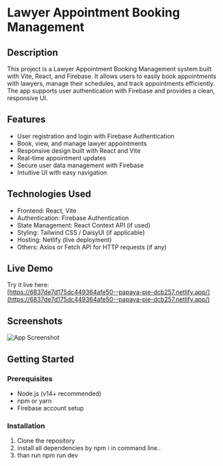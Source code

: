 # Lawyer Appointment Booking Management

## Description
This project is a Lawyer Appointment Booking Management system built with Vite, React, and Firebase. It allows users to easily book appointments with lawyers, manage their schedules, and track appointments efficiently. The app supports user authentication with Firebase and provides a clean, responsive UI.

## Features
- User registration and login with Firebase Authentication
- Book, view, and manage lawyer appointments
- Responsive design built with React and Vite
- Real-time appointment updates
- Secure user data management with Firebase
- Intuitive UI with easy navigation

## Technologies Used
- Frontend: React, Vite
- Authentication: Firebase Authentication
- State Management: React Context API (if used)
- Styling: Tailwind CSS / DaisyUI (if applicable)
- Hosting: Netlify (live deployment)
- Others: Axios or Fetch API for HTTP requests (if any)

## Live Demo
Try it live here:  
[https://6837de7d175dc449364afe50--papaya-pie-dcb257.netlify.app/](https://6837de7d175dc449364afe50--papaya-pie-dcb257.netlify.app/)

## Screenshots
![App Screenshot](https://i.ibb.co.com/Rk9cdLZp/Screenshot-2025-08-10-103629.png)

## Getting Started

### Prerequisites
- Node.js (v14+ recommended)
- npm or yarn
- Firebase account setup

### Installation

1. Clone the repository  
2. install all dependencies by npm i in command line..
3. than run npm run dev
